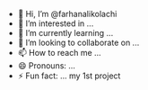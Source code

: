 - 👋 Hi, I’m @farhanalikolachi
- 👀 I’m interested in ...
- 🌱 I’m currently learning ...
- 💞️ I’m looking to collaborate on ...
- 📫 How to reach me ...
- 😄 Pronouns: ...
- ⚡ Fun fact: ...
my 1st project

<!---
farhanalikolachi/farhanalikolachi is a ✨ special ✨ repository because its `README.md` (this file) appears on your GitHub profile.
You can click the Preview link to take a look at your changes.
--->
